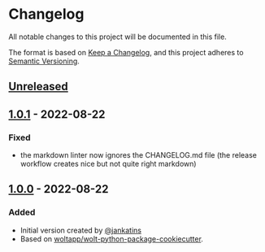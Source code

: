 # Changelog

All notable changes to this project will be documented in this file.

The format is based on [Keep a Changelog](https://keepachangelog.com/en/1.0.0/), and this project adheres
to [Semantic Versioning](https://semver.org/spec/v2.0.0.html).

## [Unreleased]

## [1.0.1] - 2022-08-22
### Fixed
- the markdown linter now ignores the CHANGELOG.md file (the release workflow creates nice but not quite right markdown)

## [1.0.0] - 2022-08-22
### Added
- Initial version created by [@jankatins](https://github.com/jankatins)
- Based on [woltapp/wolt-python-package-cookiecutter](https://github.com/woltapp/wolt-python-package-cookiecutter).

[Unreleased]: https://github.com/jankatins/pr-workflow-example/compare/1.0.1...master
[1.0.1]: https://github.com/jankatins/pr-workflow-example/compare/1.0.0...1.0.1
[1.0.0]: https://github.com/jankatins/pr-workflow-example/tree/1.0.0
